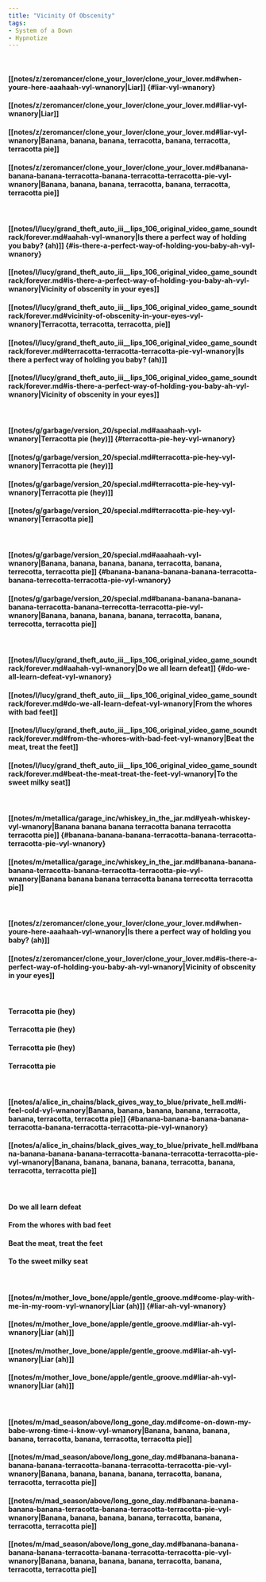 ```yaml
---
title: "Vicinity Of Obscenity"
tags:
- System of a Down
- Hypnotize
---
```

&nbsp;
#### [[notes/z/zeromancer/clone_your_lover/clone_your_lover.md#when-youre-here-aaahaah-vyl-wnanory|Liar]] {#liar-vyl-wnanory}
#### [[notes/z/zeromancer/clone_your_lover/clone_your_lover.md#liar-vyl-wnanory|Liar]]
#### [[notes/z/zeromancer/clone_your_lover/clone_your_lover.md#liar-vyl-wnanory|Banana, banana, banana, terracotta, banana, terracotta, terracotta pie]]
#### [[notes/z/zeromancer/clone_your_lover/clone_your_lover.md#banana-banana-banana-terracotta-banana-terracotta-terracotta-pie-vyl-wnanory|Banana, banana, banana, terracotta, banana, terracotta, terracotta pie]]
&nbsp;
#### [[notes/l/lucy/grand_theft_auto_iii__lips_106_original_video_game_soundtrack/forever.md#aahah-vyl-wnanory|Is there a perfect way of holding you baby? (ah)]] {#is-there-a-perfect-way-of-holding-you-baby-ah-vyl-wnanory}
#### [[notes/l/lucy/grand_theft_auto_iii__lips_106_original_video_game_soundtrack/forever.md#is-there-a-perfect-way-of-holding-you-baby-ah-vyl-wnanory|Vicinity of obscenity in your eyes]]
#### [[notes/l/lucy/grand_theft_auto_iii__lips_106_original_video_game_soundtrack/forever.md#vicinity-of-obscenity-in-your-eyes-vyl-wnanory|Terracotta, terracotta, terracotta, pie]]
#### [[notes/l/lucy/grand_theft_auto_iii__lips_106_original_video_game_soundtrack/forever.md#terracotta-terracotta-terracotta-pie-vyl-wnanory|Is there a perfect way of holding you baby? (ah)]]
#### [[notes/l/lucy/grand_theft_auto_iii__lips_106_original_video_game_soundtrack/forever.md#is-there-a-perfect-way-of-holding-you-baby-ah-vyl-wnanory|Vicinity of obscenity in your eyes]]
&nbsp;
#### [[notes/g/garbage/version_20/special.md#aaahaah-vyl-wnanory|Terracotta pie (hey)]] {#terracotta-pie-hey-vyl-wnanory}
#### [[notes/g/garbage/version_20/special.md#terracotta-pie-hey-vyl-wnanory|Terracotta pie (hey)]]
#### [[notes/g/garbage/version_20/special.md#terracotta-pie-hey-vyl-wnanory|Terracotta pie (hey)]]
#### [[notes/g/garbage/version_20/special.md#terracotta-pie-hey-vyl-wnanory|Terracotta pie]]
&nbsp;
#### [[notes/g/garbage/version_20/special.md#aaahaah-vyl-wnanory|Banana, banana, banana, banana, terracotta, banana, terrecotta, terracotta pie]] {#banana-banana-banana-banana-terracotta-banana-terrecotta-terracotta-pie-vyl-wnanory}
#### [[notes/g/garbage/version_20/special.md#banana-banana-banana-banana-terracotta-banana-terrecotta-terracotta-pie-vyl-wnanory|Banana, banana, banana, banana, terracotta, banana, terrecotta, terracotta pie]]
&nbsp;
#### [[notes/l/lucy/grand_theft_auto_iii__lips_106_original_video_game_soundtrack/forever.md#aahah-vyl-wnanory|Do we all learn defeat]] {#do-we-all-learn-defeat-vyl-wnanory}
#### [[notes/l/lucy/grand_theft_auto_iii__lips_106_original_video_game_soundtrack/forever.md#do-we-all-learn-defeat-vyl-wnanory|From the whores with bad feet]]
#### [[notes/l/lucy/grand_theft_auto_iii__lips_106_original_video_game_soundtrack/forever.md#from-the-whores-with-bad-feet-vyl-wnanory|Beat the meat, treat the feet]]
#### [[notes/l/lucy/grand_theft_auto_iii__lips_106_original_video_game_soundtrack/forever.md#beat-the-meat-treat-the-feet-vyl-wnanory|To the sweet milky seat]]
&nbsp;
#### [[notes/m/metallica/garage_inc/whiskey_in_the_jar.md#yeah-whiskey-vyl-wnanory|Banana banana banana terracotta banana terracotta terracotta pie]] {#banana-banana-banana-terracotta-banana-terracotta-terracotta-pie-vyl-wnanory}
#### [[notes/m/metallica/garage_inc/whiskey_in_the_jar.md#banana-banana-banana-terracotta-banana-terracotta-terracotta-pie-vyl-wnanory|Banana banana banana terracotta banana terrecotta terracotta pie]]
&nbsp;
#### [[notes/z/zeromancer/clone_your_lover/clone_your_lover.md#when-youre-here-aaahaah-vyl-wnanory|Is there a perfect way of holding you baby? (ah)]]
#### [[notes/z/zeromancer/clone_your_lover/clone_your_lover.md#is-there-a-perfect-way-of-holding-you-baby-ah-vyl-wnanory|Vicinity of obscenity in your eyes]]
&nbsp;
#### Terracotta pie (hey)
#### Terracotta pie (hey)
#### Terracotta pie (hey)
#### Terracotta pie
&nbsp;
#### [[notes/a/alice_in_chains/black_gives_way_to_blue/private_hell.md#i-feel-cold-vyl-wnanory|Banana, banana, banana, banana, terracotta, banana, terracotta, terracotta pie]] {#banana-banana-banana-banana-terracotta-banana-terracotta-terracotta-pie-vyl-wnanory}
#### [[notes/a/alice_in_chains/black_gives_way_to_blue/private_hell.md#banana-banana-banana-banana-terracotta-banana-terracotta-terracotta-pie-vyl-wnanory|Banana, banana, banana, banana, terracotta, banana, terracotta, terracotta pie]]
&nbsp;
#### Do we all learn defeat
#### From the whores with bad feet
#### Beat the meat, treat the feet
#### To the sweet milky seat
&nbsp;
#### [[notes/m/mother_love_bone/apple/gentle_groove.md#come-play-with-me-in-my-room-vyl-wnanory|Liar (ah)]] {#liar-ah-vyl-wnanory}
#### [[notes/m/mother_love_bone/apple/gentle_groove.md#liar-ah-vyl-wnanory|Liar (ah)]]
#### [[notes/m/mother_love_bone/apple/gentle_groove.md#liar-ah-vyl-wnanory|Liar (ah)]]
#### [[notes/m/mother_love_bone/apple/gentle_groove.md#liar-ah-vyl-wnanory|Liar (ah)]]
&nbsp;
#### [[notes/m/mad_season/above/long_gone_day.md#come-on-down-my-babe-wrong-time-i-know-vyl-wnanory|Banana, banana, banana, banana, terracotta, banana, terracotta, terracotta pie]]
#### [[notes/m/mad_season/above/long_gone_day.md#banana-banana-banana-banana-terracotta-banana-terracotta-terracotta-pie-vyl-wnanory|Banana, banana, banana, banana, terracotta, banana, terracotta, terracotta pie]]
#### [[notes/m/mad_season/above/long_gone_day.md#banana-banana-banana-banana-terracotta-banana-terracotta-terracotta-pie-vyl-wnanory|Banana, banana, banana, banana, terracotta, banana, terracotta, terracotta pie]]
#### [[notes/m/mad_season/above/long_gone_day.md#banana-banana-banana-banana-terracotta-banana-terracotta-terracotta-pie-vyl-wnanory|Banana, banana, banana, banana, terracotta, banana, terracotta, terracotta pie]]
